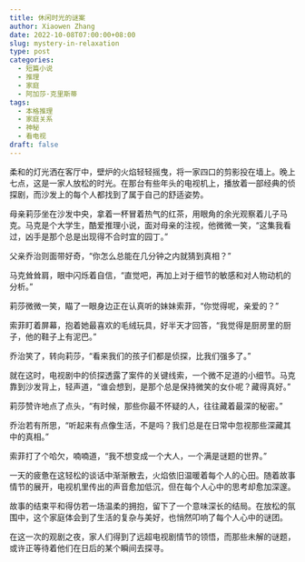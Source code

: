 ```yaml
---
title: 休闲时光的谜案
author: Xiaowen Zhang
date: 2022-10-08T07:00:00+08:00
slug: mystery-in-relaxation
type: post
categories:
  - 短篇小说
  - 推理
  - 家庭
  - 阿加莎·克里斯蒂
tags:
  - 本格推理
  - 家庭关系
  - 神秘
  - 看电视
draft: false
---
```


柔和的灯光洒在客厅中，壁炉的火焰轻轻摇曳，将一家四口的剪影投在墙上。晚上七点，这是一家人放松的时光。在那台有些年头的电视机上，播放着一部经典的侦探剧，而沙发上的每个人都找到了属于自己的舒适姿势。

母亲莉莎坐在沙发中央，拿着一杯冒着热气的红茶，用眼角的余光观察着儿子马克。马克是个大学生，酷爱推理小说，面对母亲的注视，他微微一笑，“这集我看过，凶手是那个总是出现得不合时宜的园丁。”

父亲乔治则面带好奇，“你怎么总能在几分钟之内就猜到真相？”

马克耸耸肩，眼中闪烁着自信，“直觉吧，再加上对于细节的敏感和对人物动机的分析。”

莉莎微微一笑，瞄了一眼身边正在认真听的妹妹索菲，“你觉得呢，亲爱的？”

索菲盯着屏幕，抱着她最喜欢的毛绒玩具，好半天才回答，“我觉得是厨房里的厨子，他的鞋子上有泥巴。”

乔治笑了，转向莉莎，“看来我们的孩子们都是侦探，比我们强多了。”

就在这时，电视剧中的侦探透露了案件的关键线索，一个微不足道的小细节。马克靠到沙发背上，轻声道，“谁会想到，是那个总是保持微笑的女仆呢？藏得真好。”

莉莎赞许地点了点头，“有时候，那些你最不怀疑的人，往往藏着最深的秘密。”

乔治若有所思，“听起来有点像生活，不是吗？我们总是在日常中忽视那些深藏其中的真相。”

索菲打了个哈欠，喃喃道，“我不想变成一个大人，一个满是谜题的世界。”

一天的疲惫在这轻松的谈话中渐渐散去，火焰依旧温暖着每个人的心田。随着故事情节的展开，电视机里传出的声音愈加低沉，但在每个人心中的思考却愈加深邃。

故事的结束平和得仿若一场温柔的拥抱，留下了一个意味深长的结局。在放松的氛围中，这个家庭体会到了生活的复杂与美好，也悄然叩响了每个人心中的谜团。

在这一次的观剧之夜，家人们得到了远超电视剧情节的领悟，而那些未解的谜题，或许正等待着他们在日后的某个瞬间去探寻。